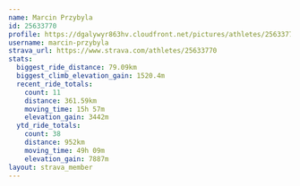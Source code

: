 ```yaml
---
name: Marcin Przybyla
id: 25633770
profile: https://dgalywyr863hv.cloudfront.net/pictures/athletes/25633770/12947173/2/large.jpg
username: marcin-przybyla
strava_url: https://www.strava.com/athletes/25633770
stats:
  biggest_ride_distance: 79.09km
  biggest_climb_elevation_gain: 1520.4m
  recent_ride_totals:
    count: 11
    distance: 361.59km
    moving_time: 15h 57m
    elevation_gain: 3442m
  ytd_ride_totals:
    count: 38
    distance: 952km
    moving_time: 49h 09m
    elevation_gain: 7887m
layout: strava_member
--- 
```

